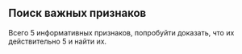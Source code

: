 ##  Поиск важных признаков

Всего 5 информативных признаков, попробуйти доказать, что их действительно 5 и найти их.
